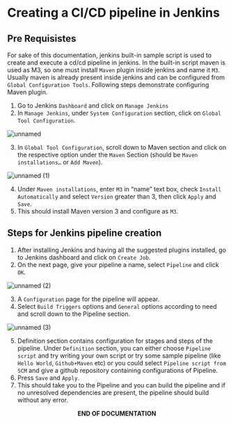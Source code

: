 # Creating a CI/CD pipeline in Jenkins
## Pre Requisistes
For sake of this documentation, jenkins built-in sample script is used to create and execute a cd/cd pipeline in jenkins. In the built-in script maven is used as M3, so one must install `Maven` plugin inside jenkins and name it `M3`. Usually maven is already present inside jenkins and can be configured from `Global Configuration Tools`. Following steps demonstrate configuring Maven plugin.  
1. Go to Jenkins `Dashboard` and click on `Manage Jenkins`
2. In `Manage Jenkins`, under `System Configuration` section, click on `Global Tool Configuration`.  
  
![unnamed](https://user-images.githubusercontent.com/99069972/190372793-ce7651d0-b28c-441e-ae95-f5f336d94207.png)
  
3. In `Global Tool Configuration`, scroll down to Maven section and click on the respective option under the `Maven` Section (should be `Maven installations…` or `Add Maven`).  
  
![unnamed (1)](https://user-images.githubusercontent.com/99069972/190373429-a836117b-3d01-4f15-81b0-d19d34c98460.png)
  
4. Under `Maven installations`, enter `M3` in “name” text box, check `Install Automatically` and select `Version` greater than 3, then click `Apply` and `Save`.
5. This should install Maven version 3 and configure as `M3`.
## Steps for Jenkins pipeline creation
1. After installing Jenkins and having all the suggested plugins installed, go to Jenkins dashboard and click on `Create Job`.
2. On the next page, give your pipeline a name, select `Pipeline` and click `OK`.
  
![unnamed (2)](https://user-images.githubusercontent.com/99069972/190374930-980fac2a-90c8-4728-bcc7-c4af7e65bfac.png)
  
3. A `Configuration` page for the pipeline will appear.
4. Select `Build Triggers` options and `General` options according to need and scroll down to the Pipeline section.
  
![unnamed (3)](https://user-images.githubusercontent.com/99069972/190375373-2329b2a2-0fcb-4ff7-bf64-614e5f76cfbf.png)
  
5. Definition section contains configuration for stages and steps of the pipeline. Under `Definition` section, you can either choose `Pipeline script` and try writing your own script or try some sample pipeline (like `Hello World`, `Github+Maven` etc) or you could select `Pipeline script from SCM` and give a github repository containing configurations of Pipeline.
6. Press `Save` and `Apply`.
7. This should take you to the Pipeline and you can build the pipeline and if no unresolved dependencies are present, the pipeline should build without any error.
  
  
<p align="center">
  <b>END OF DOCUMENTATION<b>
</p>
